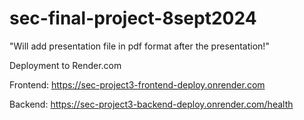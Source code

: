 # sec-final-project-8sept2024

"Will add presentation file in pdf format after the presentation!"

Deployment to Render.com

Frontend:
https://sec-project3-frontend-deploy.onrender.com

Backend:
https://sec-project3-backend-deploy.onrender.com/health


